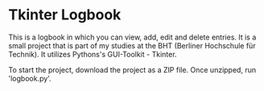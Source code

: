 # Tkinter Logbook
This is a logbook in which you can view, add, edit and delete entries.
It is a small project that is part of my studies at the BHT (Berliner Hochschule für Technik).
It utilizes Pythons's GUI-Toolkit - Tkinter.

To start the project, download the project as a ZIP file. Once unzipped, run 'logbook.py'.
